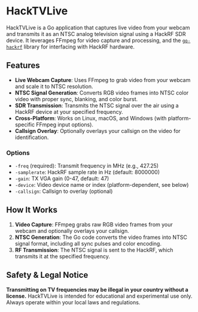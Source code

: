 # HackTVLive

HackTVLive is a Go application that captures live video from your webcam and transmits it as an NTSC analog television signal using a HackRF SDR device. It leverages FFmpeg for video capture and processing, and the [`go-hackrf`](https://github.com/samuel/go-hackrf) library for interfacing with HackRF hardware.

## Features

- **Live Webcam Capture**: Uses FFmpeg to grab video from your webcam and scale it to NTSC resolution.
- **NTSC Signal Generation**: Converts RGB video frames into NTSC color video with proper sync, blanking, and color burst.
- **SDR Transmission**: Transmits the NTSC signal over the air using a HackRF device at your specified frequency.
- **Cross-Platform**: Works on Linux, macOS, and Windows (with platform-specific FFmpeg input options).
- **Callsign Overlay**: Optionally overlays your callsign on the video for identification.


### Options

- `-freq` (required): Transmit frequency in MHz (e.g., 427.25)
- `-samplerate`: HackRF sample rate in Hz (default: 8000000)
- `-gain`: TX VGA gain (0-47, default: 47)
- `-device`: Video device name or index (platform-dependent, see below)
- `-callsign`: Callsign to overlay (optional)


## How It Works

1. **Video Capture**: FFmpeg grabs raw RGB video frames from your webcam and optionally overlays your callsign.
2. **NTSC Generation**: The Go code converts the video frames into NTSC signal format, including all sync pulses and color encoding.
3. **RF Transmission**: The NTSC signal is sent to the HackRF, which transmits it at the specified frequency.

## Safety & Legal Notice

**Transmitting on TV frequencies may be illegal in your country without a license.**
HackTVLive is intended for educational and experimental use only. Always operate within your local laws and regulations.